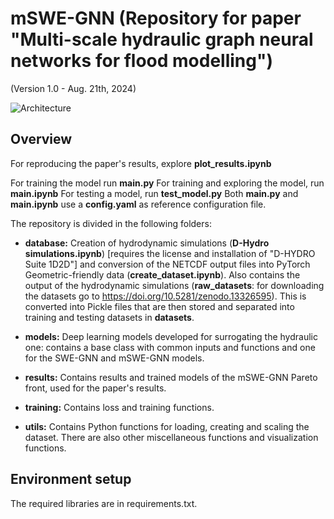 # mSWE-GNN (Repository for paper "Multi-scale hydraulic graph neural networks for flood modelling")
(Version 1.0 - Aug. 21th, 2024)

![Architecture](Architecture.png)

## Overview

For reproducing the paper's results, explore **plot_results.ipynb**

For training the model run **main.py**
For training and exploring the model, run **main.ipynb**
For testing a model, run **test_model.py**
Both **main.py** and **main.ipynb** use a **config.yaml** as reference configuration file.

The repository is divided in the following folders:

* **database:** Creation of hydrodynamic simulations (**D-Hydro simulations.ipynb**) [requires the license and installation of "D-HYDRO Suite 1D2D"] and conversion of the NETCDF output files into PyTorch Geometric-friendly data (**create_dataset.ipynb**).
Also contains the output of the hydrodynamic simulations (**raw_datasets**: for downloading the datasets go to <https://doi.org/10.5281/zenodo.13326595>). This is converted into Pickle files that are then stored and separated into training and testing datasets in **datasets**.

* **models:**  Deep learning models developed for surrogating the hydraulic one: contains a base class with common inputs and functions and one for the SWE-GNN and mSWE-GNN models.

* **results:** Contains results and trained models of the mSWE-GNN Pareto front, used for the paper's results.

* **training:** Contains loss and training functions.

* **utils:** Contains Python functions for loading, creating and scaling the dataset. There are also other miscellaneous functions and visualization functions.

## Environment setup

The required libraries are in requirements.txt.

